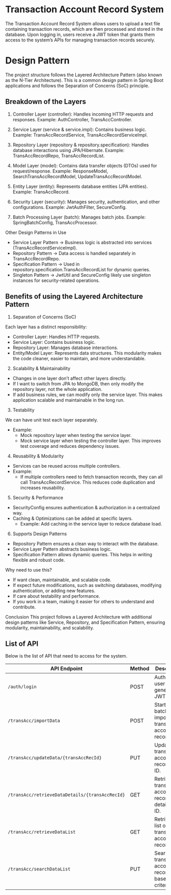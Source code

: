 # Transaction Account Record System

The Transaction Account Record System allows users to upload a text file containing transaction records, which are then processed and stored in the database. Upon logging in, users receive a JWT token that grants them access to the system’s APIs for managing transaction records securely.

# Design Pattern

The project structure follows the Layered Architecture Pattern (also known as the N-Tier Architecture). This is a common design pattern in Spring Boot applications and follows the Separation of Concerns (SoC) principle.

 ## Breakdown of the Layers

1. Controller Layer (controller):
Handles incoming HTTP requests and responses.
Example: AuthController, TransAccController.

2. Service Layer (service & service.impl):
Contains business logic.
Example: TransAccRecordService, TransAccRecordServiceImpl.

3. Repository Layer (repository & repository.specification):
Handles database interactions using JPA/Hibernate.
Example: TransAccRecordRepo, TransAccRecordList.

4. Model Layer (model):
Contains data transfer objects (DTOs) used for request/response.
Example: ResponseModel, SearchTransAccRecordModel, UpdateTransAccRecordModel.

5. Entity Layer (entity):
Represents database entities (JPA entities).
Example: TransAccRecord.

6. Security Layer (security):
Manages security, authentication, and other configurations.
Example: JwtAuthFilter, SecureConfig.

7. Batch Processing Layer (batch):
Manages batch jobs.
Example: SpringBatchConfig, TransAccProcessor.

Other Design Patterns in Use
- Service Layer Pattern → Business logic is abstracted into services (TransAccRecordServiceImpl).
- Repository Pattern → Data access is handled separately in TransAccRecordRepo.
- Specification Pattern → Used in repository.specification.TransAccRecordList for dynamic queries.
- Singleton Pattern → JwtUtil and SecureConfig likely use singleton instances for security-related operations.

## Benefits of using the Layered Architecture Pattern

1. Separation of Concerns (SoC)

Each layer has a distinct responsibility:
- Controller Layer: Handles HTTP requests.
- Service Layer: Contains business logic.
- Repository Layer: Manages database interactions.
- Entity/Model Layer: Represents data structures.
This modularity makes the code cleaner, easier to maintain, and more understandable.

2. Scalability & Maintainability

- Changes in one layer don’t affect other layers directly.
- If I want to switch from JPA to MongoDB, then only modify the repository layer, not the whole application.
- If add business rules, we can modify only the service layer.
This makes application scalable and maintainable in the long run.

3. Testability

We can have unit test each layer separately.
- Example:
  - Mock repository layer when testing the service layer.
  - Mock service layer when testing the controller layer.
This improves test coverage and reduces dependency issues.

4. Reusability & Modularity

- Services can be reused across multiple controllers.
- Example:
  - If multiple controllers need to fetch transaction records, they can all call TransAccRecordService.
This reduces code duplication and increases reusability.

5. Security & Performance

- SecurityConfig ensures authentication & authorization in a centralized way.
- Caching & Optimizations can be added at specific layers.
  - Example: Add caching in the service layer to reduce database load.

6. Supports Design Patterns

- Repository Pattern ensures a clean way to interact with the database.
- Service Layer Pattern abstracts business logic.
- Specification Pattern allows dynamic queries.
This helps in writing flexible and robust code.

Why need to use this?

- If want clean, maintainable, and scalable code.
- If expect future modifications, such as switching databases, modifying authentication, or adding new features.
- If care about testability and performance.
- If you work in a team, making it easier for others to understand and contribute.

Conclusion
This project follows a Layered Architecture with additional design patterns like Service, Repository, and Specification Pattern, ensuring modularity, maintainability, and scalability.

## List of API
Below is the list of API that need to access for the system.

| API Endpoint                         | Method | Description |
|--------------------------------------|--------|-------------|
| `/auth/login`                        | POST   | Authenticate user and generate JWT token. |
| `/transAcc/importData`               | POST   | Start a batch job to import transaction account records. |
| `/transAcc/updateData/{transAccRecId}` | PUT    | Update a transaction account record by ID. |
| `/transAcc/retrieveDataDetails/{transAccRecId}` | GET    | Retrieve transaction account record details by ID. |
| `/transAcc/retrieveDataList`         | GET    | Retrieve a list of all transaction account records. |
| `/transAcc/searchDataList`           | PUT    | Search for transaction account records based on criteria. |
